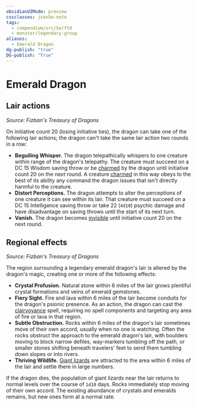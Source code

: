 ```yaml
---
obsidianUIMode: preview
cssclasses: json5e-note
tags:
  - compendium/src/5e/ftd
  - monster/legendary-group
aliases:
  - Emerald Dragon
dg-publish: "true"
DG-publish: "True"
---
```

# Emerald Dragon

## Lair actions
_Source: Fizban's Treasury of Dragons_

On initiative count 20 (losing initiative ties), the dragon can take one of the following lair actions; the dragon can't take the same lair action two rounds in a row:

- **Beguiling Whisper.** The dragon telepathically whispers to one creature within range of the dragon's telepathy. The creature must succeed on a DC 15 Wisdom saving throw or be [charmed](rules/conditions.md#charmed) by the dragon until initiative count 20 on the next round. A creature [charmed](rules/conditions.md#charmed) in this way obeys to the best of its ability any command the dragon issues that isn't directly harmful to the creature.  
- **Distort Perceptions.** The dragon attempts to alter the perceptions of one creature it can see within its lair. That creature must succeed on a DC 15 Intelligence saving throw or take 22 (`4d10`) psychic damage and have disadvantage on saving throws until the start of its next turn.  
- **Vanish.** The dragon becomes [invisible](rules/conditions.md#invisible) until initiative count 20 on the next round.  

## Regional effects
_Source: Fizban's Treasury of Dragons_

The region surrounding a legendary emerald dragon's lair is altered by the dragon's magic, creating one or more of the following effects:

- **Crystal Profusion.** Natural stone within 6 miles of the lair grows plentiful crystal formations and veins of emerald gemstones.  
- **Fiery Sight.** Fire and lava within 6 miles of the lair become conduits for the dragon's psionic presence. As an action, the dragon can cast the [clairvoyance](compendium/spells/clairvoyance.md) spell, requiring no spell components and targeting any area of fire or lava in that region.  
- **Subtle Obstruction.** Rocks within 6 miles of the dragon's lair sometimes move of their own accord, usually when no one is watching. Often the rocks obstruct the approach to the emerald dragon's lair, with boulders moving to block narrow defiles, way-markers tumbling off the path, or smaller stones shifting beneath travelers' feet to send them tumbling down slopes or into rivers.  
- **Thriving Wildlife.** [Giant lizards](compendium/bestiary/beast/giant-lizard.md) are attracted to the area within 6 miles of the lair and settle there in large numbers.  

If the dragon dies, the population of giant lizards near the lair returns to normal levels over the course of `1d10` days. Rocks immediately stop moving of their own accord. The existing abundance of crystals and emeralds remains, but new ones form at a normal rate.